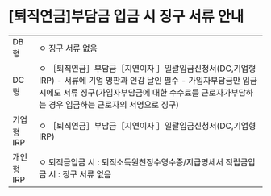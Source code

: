 # [퇴직연금]부담금 입금 시 징구 서류 안내

<table><tbody><tr>
<td>DB형</td>
<td>ㅇ 징구 서류 없음</td></tr><tr>
<td>DC형</td>
<td>ㅇ ［퇴직연금］부담금［지연이자 ］일괄입금신청서(DC,기업형IRP)
- 서류에 기업 명판과 인감 날인 필수
- 가입자부담금만 입금시에도 서류 징구(가입자부담금에 대한 수수료를 근로자가부담하는 경우 입금하는 근로자의 서명으로 징구)</td></tr><tr>
<td>기업형IRP</td>
<td>ㅇ ［퇴직연금］부담금［지연이자 ］일괄입금신청서(DC,기업형IRP)</td></tr><tr>
<td>개인형IRP</td>
<td>ㅇ 퇴직금입금 시 : 퇴직소득원천징수영수증/지급명세서
적립금입금 시 : 징구 서류 없음</td></tr></tbody>
</table>


